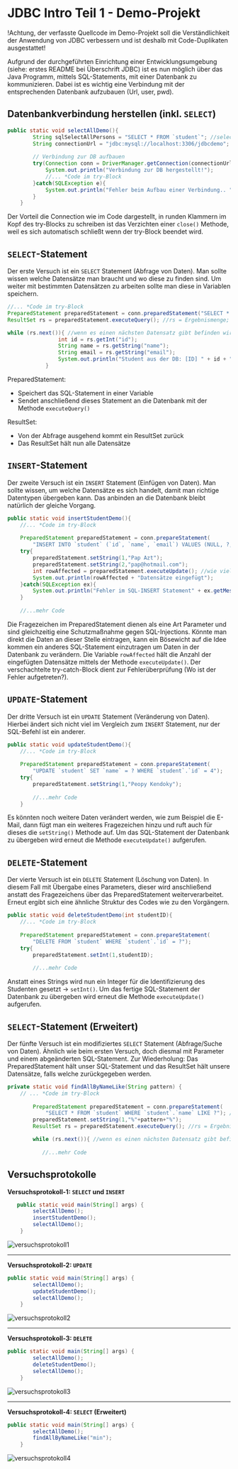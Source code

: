 # JDBC Intro Teil 1 - Demo-Projekt

!Achtung, der verfasste Quellcode im Demo-Projekt soll die Verständlichkeit der Anwendung von JDBC verbessern und ist deshalb mit Code-Duplikaten ausgestattet!

Aufgrund der durchgeführten Einrichtung einer Entwicklungsumgebung (siehe: erstes README bei Überschrift JDBC) ist es nun möglich über das Java Programm, mittels SQL-Statements, mit einer Datenbank zu kommunizieren. Dabei ist es wichtig eine Verbindung mit der entsprechenden Datenbank aufzubauen (Url, user, pwd). 

## Datenbankverbindung herstellen (inkl. `SELECT`)

```java
public static void selectAllDemo(){
        String sqlSelectAllPersons = "SELECT * FROM `student`"; //select-statement
        String connectionUrl = "jdbc:mysql://localhost:3306/jdbcdemo"; //Verbindungs-Url
    
        // Verbindung zur DB aufbauen
        try(Connection conn = DriverManager.getConnection(connectionUrl,"root","")){
            System.out.println("Verbindung zur DB hergestellt!");
            //... *Code im try-Block
        }catch(SQLException e){
            System.out.println("Fehler beim Aufbau einer Verbindung.. " +e.getMessage());
        }
    }
```

Der Vorteil die Connection wie im Code dargestellt, in runden Klammern im Kopf des try-Blocks zu schreiben ist das Verzichten einer `close()` Methode, weil es sich automatisch schließt wenn der try-Block beendet wird.

## `SELECT`-Statement

Der erste Versuch ist ein `SELECT` Statement (Abfrage von Daten). Man sollte wissen welche Datensätze man braucht und wo diese zu finden sind. Um weiter mit bestimmten Datensätzen zu arbeiten sollte man diese in Variablen speichern.

```java
//... *Code im try-Block
PreparedStatement preparedStatement = conn.preparedStatement("SELECT * FROM `student`"); //SQL-Statement
ResultSet rs = preparedStatement.executeQuery(); //rs = Ergebnismenge; executeQuery()-> Ausführung der Abfrage

while (rs.next()){ //wenn es einen nächsten Datensatz gibt befinden wir uns in der Schleife
                int id = rs.getInt("id");
                String name = rs.getString("name");
                String email = rs.getString("email");
                System.out.println("Student aus der DB: [ID] " + id + " [NAME] " + name + " [EMAIL] " + email);
            }
```

PreparedStatement: 

* Speichert das SQL-Statement in einer Variable
* Sendet anschließend dieses Statement an die Datenbank mit der Methode `executeQuery()`

ResultSet: 

* Von der Abfrage ausgehend kommt ein ResultSet zurück
* Das ResultSet hält nun alle Datensätze

## `INSERT`-Statement

Der zweite Versuch ist ein `INSERT` Statement (Einfügen von Daten). Man sollte wissen, um welche Datensätze es sich handelt, damit man richtige Datentypen übergeben kann. Das anbinden an die Datenbank bleibt natürlich der gleiche Vorgang. 

```java
public static void insertStudentDemo(){
    //... *Code im try-Block
    
	PreparedStatement preparedStatement = conn.prepareStatement(
    	"INSERT INTO `student` (`id`, `name`, `email`) VALUES (NULL, ?, ?)");
	try{
    	preparedStatement.setString(1,"Pap Azt");
    	preparedStatement.setString(2,"pap@hotmail.com");
    	int rowAffected = preparedStatement.executeUpdate(); //wie viele Datensätze wurden verändert
    	System.out.println(rowAffected + "Datensätze eingefügt");
	}catch(SQLException ex){
		System.out.println("Fehler im SQL-INSERT Statement" + ex.getMessage());
	}
    
    //...mehr Code
```

Die Fragezeichen im PreparedStatement dienen als eine Art Parameter und sind gleichzeitig eine Schutzmaßnahme gegen SQL-Injections. Könnte man direkt die Daten an dieser Stelle eintragen, kann ein Bösewicht auf die Idee kommen ein anderes SQL-Statement einzutragen um Daten in der Datenbank zu verändern. Die Variable `rowAffected` hält die Anzahl der eingefügten Datensätze mittels der Methode `executeUpdate()`. Der verschachtelte try-catch-Block dient zur Fehlerüberprüfung (Wo ist der Fehler aufgetreten?). 

## `UPDATE`-Statement

Der dritte Versuch ist ein `UPDATE` Statement (Veränderung von Daten). Hierbei ändert sich nicht viel im Vergleich zum `INSERT` Statement, nur der SQL-Befehl ist ein anderer.

```java
public static void updateStudentDemo(){
    //... *Code im try-Block
    
	PreparedStatement preparedStatement = conn.prepareStatement(
    	"UPDATE `student` SET `name` = ? WHERE `student`.`id` = 4");
	try{
		preparedStatement.setString(1,"Peopy Kendoky");
        
    	//...mehr Code
	}
```

Es könnten noch weitere Daten verändert werden, wie zum Beispiel die E-Mail, dann fügt man ein weiteres Fragezeichen hinzu und ruft auch für dieses die `setString()` Methode auf. Um das SQL-Statement der Datenbank zu übergeben wird erneut die Methode `executeUpdate()` aufgerufen. 

## `DELETE`-Statement

Der vierte Versuch ist ein `DELETE` Statement (Löschung von Daten). In diesem Fall mit Übergabe eines Parameters, dieser wird anschließend anstatt des Fragezeichens über das PreparedStatement weiterverarbeitet. Erneut ergibt sich eine ähnliche Struktur des Codes wie zu den Vorgängern.

```java
public static void deleteStudentDemo(int studentID){
	//... *Code im try-Block
    
    PreparedStatement preparedStatement = conn.prepareStatement(
        "DELETE FROM `student` WHERE `student`.`id` = ?");
    try{
        preparedStatement.setInt(1,studentID);
        
        //...mehr Code
```

Anstatt eines Strings wird nun ein Integer für die Identifizierung des Studenten gesetzt -> `setInt()`. Um das fertige SQL-Statement der Datenbank zu übergeben wird erneut die Methode `executeUpdate()` aufgerufen.

## `SELECT`-Statement (Erweitert)

Der fünfte Versuch ist ein modifiziertes `SELECT` Statement (Abfrage/Suche von Daten). Ähnlich wie beim ersten Versuch, doch diesmal mit Parameter und einem abgeänderten SQL-Statement. Zur Wiederholung: Das PreparedStatement hält unser SQL-Statement und das ResultSet hält unsere Datensätze, falls welche zurückgegeben werden.

```java
private static void findAllByNameLike(String pattern) {
    // ... *Code im try-Block
    
        PreparedStatement preparedStatement = conn.prepareStatement(
            "SELECT * FROM `student` WHERE `student`.`name` LIKE ?"); //SQL-Statement
        preparedStatement.setString(1,"%"+pattern+"%"); 
        ResultSet rs = preparedStatement.executeQuery(); //rs = Ergebnismenge; executeQuery()-> Ausführung der Abfrage

        while (rs.next()){ //wenn es einen nächsten Datensatz gibt befinden wir uns in der Schleife
            
           //...mehr Code
```

## Versuchsprotokolle

**Versuchsprotokoll-1: `SELECT` und `INSERT`**

```java
   public static void main(String[] args) {
        selectAllDemo();
        insertStudentDemo();
        selectAllDemo();
    }
```

![versuchsprotokoll1](images/versuchsprotokoll1.png)

---

**Versuchsprotokoll-2: `UPDATE`**

```java
public static void main(String[] args) {
        selectAllDemo();
        updateStudentDemo();
        selectAllDemo();
    }
```

![versuchsprotokoll2](images/versuchsprotokoll2.png)

---

**Versuchsprotokoll-3: `DELETE`**

```java
public static void main(String[] args) {
        selectAllDemo();
        deleteStudentDemo();
        selectAllDemo();
    }
```

![versuchsprotokoll3](images/versuchsprotokoll3.png)

---

**Versuchsprotokoll-4: `SELECT` (Erweitert)**

```java
public static void main(String[] args) {
        selectAllDemo();
        findAllByNameLike("min");
    }
```

![versuchsprotokoll4](images/versuchsprotokoll4.png)